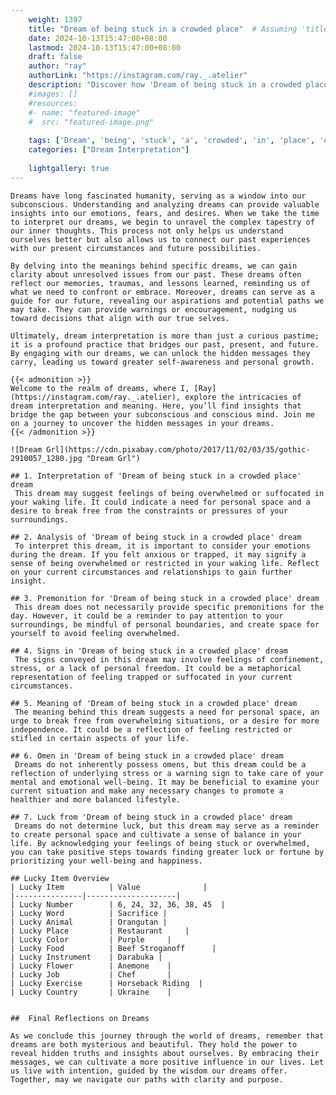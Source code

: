 ```yaml
---
    weight: 1397
    title: "Dream of being stuck in a crowded place"  # Assuming 'title' column exists
    date: 2024-10-13T15:47:00+08:00
    lastmod: 2024-10-13T15:47:00+08:00
    draft: false
    author: "ray"
    authorLink: "https://instagram.com/ray._.atelier"
    description: "Discover how 'Dream of being stuck in a crowded place' can interpret your future and uncover its significant meanings in your life."
    #images: []
    #resources:
    #- name: "featured-image"
    #  src: "featured-image.png"
    
    tags: ['Dream', 'being', 'stuck', 'a', 'crowded', 'in', 'place', 'of']
    categories: ["Dream Interpretation"]
    
    lightgallery: true
---
```

    
    Dreams have long fascinated humanity, serving as a window into our subconscious. Understanding and analyzing dreams can provide valuable insights into our emotions, fears, and desires. When we take the time to interpret our dreams, we begin to unravel the complex tapestry of our inner thoughts. This process not only helps us understand ourselves better but also allows us to connect our past experiences with our present circumstances and future possibilities.
    
    By delving into the meanings behind specific dreams, we can gain clarity about unresolved issues from our past. These dreams often reflect our memories, traumas, and lessons learned, reminding us of what we need to confront or embrace. Moreover, dreams can serve as a guide for our future, revealing our aspirations and potential paths we may take. They can provide warnings or encouragement, nudging us toward decisions that align with our true selves.
    
    Ultimately, dream interpretation is more than just a curious pastime; it is a profound practice that bridges our past, present, and future. By engaging with our dreams, we can unlock the hidden messages they carry, leading us toward greater self-awareness and personal growth.
    
    {{< admonition >}}
    Welcome to the realm of dreams, where I, [Ray](https://instagram.com/ray._.atelier), explore the intricacies of dream interpretation and meaning. Here, you’ll find insights that bridge the gap between your subconscious and conscious mind. Join me on a journey to uncover the hidden messages in your dreams.
    {{< /admonition >}}
    
    ![Dream Grl](https://cdn.pixabay.com/photo/2017/11/02/03/35/gothic-2910057_1280.jpg "Dream Grl")
    
    ## 1. Interpretation of 'Dream of being stuck in a crowded place' dream
     This dream may suggest feelings of being overwhelmed or suffocated in your waking life. It could indicate a need for personal space and a desire to break free from the constraints or pressures of your surroundings.
    
    ## 2. Analysis of 'Dream of being stuck in a crowded place' dream
     To interpret this dream, it is important to consider your emotions during the dream. If you felt anxious or trapped, it may signify a sense of being overwhelmed or restricted in your waking life. Reflect on your current circumstances and relationships to gain further insight.
    
    ## 3. Premonition for 'Dream of being stuck in a crowded place' dream
     This dream does not necessarily provide specific premonitions for the day. However, it could be a reminder to pay attention to your surroundings, be mindful of personal boundaries, and create space for yourself to avoid feeling overwhelmed.
    
    ## 4. Signs in 'Dream of being stuck in a crowded place' dream
     The signs conveyed in this dream may involve feelings of confinement, stress, or a lack of personal freedom. It could be a metaphorical representation of feeling trapped or suffocated in your current circumstances.
    
    ## 5. Meaning of 'Dream of being stuck in a crowded place' dream
     The meaning behind this dream suggests a need for personal space, an urge to break free from overwhelming situations, or a desire for more independence. It could be a reflection of feeling restricted or stifled in certain aspects of your life.
    
    ## 6. Omen in 'Dream of being stuck in a crowded place' dream
     Dreams do not inherently possess omens, but this dream could be a reflection of underlying stress or a warning sign to take care of your mental and emotional well-being. It may be beneficial to examine your current situation and make any necessary changes to promote a healthier and more balanced lifestyle.
    
    ## 7. Luck from 'Dream of being stuck in a crowded place' dream
     Dreams do not determine luck, but this dream may serve as a reminder to create personal space and cultivate a sense of balance in your life. By acknowledging your feelings of being stuck or overwhelmed, you can take positive steps towards finding greater luck or fortune by prioritizing your well-being and happiness.
    
    ## Lucky Item Overview
    | Lucky Item          | Value              |
    |---------------|--------------------|
    | Lucky Number        | 6, 24, 32, 36, 38, 45  |
    | Lucky Word          | Sacrifice |
    | Lucky Animal        | Orangutan |
    | Lucky Place         | Restaurant     |
    | Lucky Color         | Purple     |
    | Lucky Food          | Beef Stroganoff      |
    | Lucky Instrument    | Darabuka |
    | Lucky Flower        | Anemone    |
    | Lucky Job           | Chef       |
    | Lucky Exercise      | Horseback Riding  |
    | Lucky Country       | Ukraine    |
    
    
    ##  Final Reflections on Dreams
    
    As we conclude this journey through the world of dreams, remember that dreams are both mysterious and beautiful. They hold the power to reveal hidden truths and insights about ourselves. By embracing their messages, we can cultivate a more positive influence in our lives. Let us live with intention, guided by the wisdom our dreams offer. Together, may we navigate our paths with clarity and purpose.
    